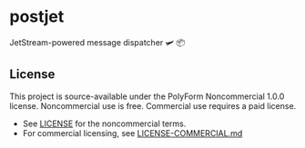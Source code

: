 # postjet
JetStream-powered message dispatcher 🛩️ 📦


## License

This project is source-available under the PolyForm Noncommercial 1.0.0 license.
Noncommercial use is free. Commercial use requires a paid license.

- See [LICENSE](./LICENSE) for the noncommercial terms.
- For commercial licensing, see [LICENSE-COMMERCIAL.md](./LICENSE-COMMERCIAL.md)

